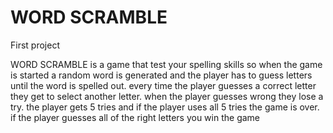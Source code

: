 # WORD SCRAMBLE

First project

WORD SCRAMBLE is a game that test your spelling skills so when the game is started a random word is generated and the player has to guess letters until the word is spelled out.
every time the player guesses a correct letter they get to select another letter. when the player guesses wrong they lose a try. the player gets 5 tries and if the player uses all 5 tries the game is over. if the player guesses all of the right letters you win the game
